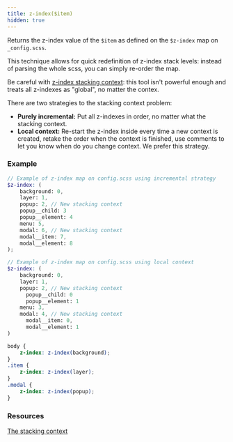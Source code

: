 ```yaml
---
title: z-index($item)
hidden: true
---
```


Returns the z-index value of the `$item` as defined on the `$z-index` map on `_config.scss`.

This technique allows for quick redefinition of z-index stack levels: instead of parsing the whole scss, you can simply re-order the map.

Be careful with [z-index stacking context](https://developer.mozilla.org/en-US/docs/Web/CSS/CSS_Positioning/Understanding_z_index/The_stacking_context): this tool isn't powerful enough and treats all z-indexes as "global", no matter the contex.

There are two strategies to the stacking context problem:
- __Purely incremental:__ Put all z-indexes in order, no matter what the stacking context.
- __Local context:__ Re-start the z-index inside every time a new context is created, retake the order when the context is finished, use comments to let you know when do you change context. We prefer this strategy.

### Example

```scss
// Example of z-index map on config.scss using incremental strategy
$z-index: (
    background: 0,
    layer: 1,
    popup: 2, // New stacking context
    popup__child: 3
    popup__element: 4
    menu: 5,
    modal: 6, // New stacking context
    modal__item: 7,
    modal__element: 8
);

// Example of z-index map on config.scss using local context
$z-index: (
    background: 0,
    layer: 1,
    popup: 2, // New stacking context
      popup__child: 0
      popup__element: 1
    menu: 3,
    modal: 4, // New stacking context
      modal__item: 0,
      modal__element: 1
)
```

```scss
body {
    z-index: z-index(background);
}
.item {
    z-index: z-index(layer);
}
.modal {
    z-index: z-index(popup);
}
```


### Resources

[The stacking context](https://developer.mozilla.org/en-US/docs/Web/CSS/CSS_Positioning/Understanding_z_index/The_stacking_context)
